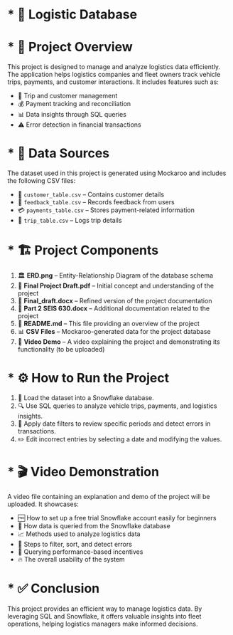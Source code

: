 # * 🚛 Logistic Database

# * 📌 Project Overview
This project is designed to manage and analyze logistics data efficiently. The application helps logistics companies and fleet owners track vehicle trips, payments, and customer interactions. It includes features such as:
- 🚚 Trip and customer management
- 💰 Payment tracking and reconciliation
- 📊 Data insights through SQL queries
- ⚠️ Error detection in financial transactions

# * 📂 Data Sources
The dataset used in this project is generated using Mockaroo and includes the following CSV files:
- 📜 `customer_table.csv` – Contains customer details
- 📝 `feedback_table.csv` – Records feedback from users
- 💳 `payments_table.csv` – Stores payment-related information
- 🚗 `trip_table.csv` – Logs trip details

# * 🏗 Project Components
1. 🏛 **ERD.png** – Entity-Relationship Diagram of the database schema
2. 📄 **Final Project Draft.pdf** – Initial concept and understanding of the project
3. 📑 **Final_draft.docx** – Refined version of the project documentation
4. 📘 **Part 2 SEIS 630.docx** – Additional documentation related to the project
5. 📜 **README.md** – This file providing an overview of the project
6. 📊 **CSV Files** – Mockaroo-generated data for the project database
7. 🎥 **Video Demo** – A video explaining the project and demonstrating its functionality (to be uploaded)

# * ⚙️ How to Run the Project
1. 🔗 Load the dataset into a Snowflake database.
2. 🔍 Use SQL queries to analyze vehicle trips, payments, and logistics insights.
3. 📅 Apply date filters to review specific periods and detect errors in transactions.
4. ✏️ Edit incorrect entries by selecting a date and modifying the values.

# * 🎬 Video Demonstration
A video file containing an explanation and demo of the project will be uploaded. It showcases:
- 🆓 How to set up a free trial Snowflake account easily for beginners
- 📌 How data is queried from the Snowflake database
- 📈 Methods used to analyze logistics data
- 📑 Steps to filter, sort, and detect errors
- 🎯 Querying performance-based incentives
- 🔥 The overall usability of the system

# * ✅ Conclusion
This project provides an efficient way to manage logistics data. By leveraging SQL and Snowflake, it offers valuable insights into fleet operations, helping logistics managers make informed decisions.

